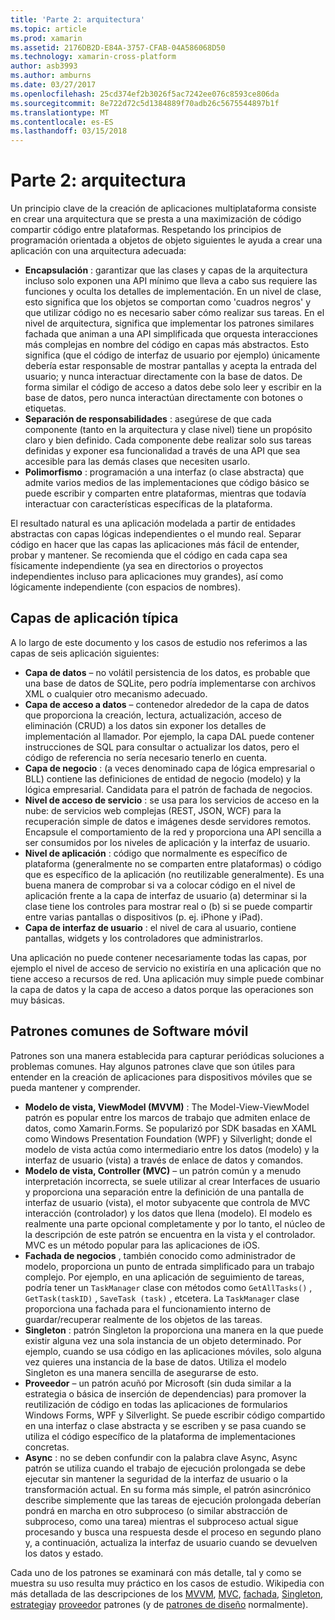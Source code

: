 ```yaml
---
title: 'Parte 2: arquitectura'
ms.topic: article
ms.prod: xamarin
ms.assetid: 2176DB2D-E84A-3757-CFAB-04A586068D50
ms.technology: xamarin-cross-platform
author: asb3993
ms.author: amburns
ms.date: 03/27/2017
ms.openlocfilehash: 25cd374ef2b3026f5ac7242ee076c8593ce806da
ms.sourcegitcommit: 8e722d72c5d1384889f70adb26c5675544897b1f
ms.translationtype: MT
ms.contentlocale: es-ES
ms.lasthandoff: 03/15/2018
---
```

# <a name="part-2---architecture"></a>Parte 2: arquitectura

Un principio clave de la creación de aplicaciones multiplataforma consiste en crear una arquitectura que se presta a una maximización de código compartir código entre plataformas. Respetando los principios de programación orientada a objetos de objeto siguientes le ayuda a crear una aplicación con una arquitectura adecuada:

-   **Encapsulación** : garantizar que las clases y capas de la arquitectura incluso solo exponen una API mínimo que lleva a cabo sus requiere las funciones y oculta los detalles de implementación. En un nivel de clase, esto significa que los objetos se comportan como 'cuadros negros' y que utilizar código no es necesario saber cómo realizar sus tareas. En el nivel de arquitectura, significa que implementar los patrones similares fachada que animan a una API simplificada que orquesta interacciones más complejas en nombre del código en capas más abstractos. Esto significa (que el código de interfaz de usuario por ejemplo) únicamente debería estar responsable de mostrar pantallas y acepta la entrada del usuario; y nunca interactuar directamente con la base de datos. De forma similar el código de acceso a datos debe solo leer y escribir en la base de datos, pero nunca interactúan directamente con botones o etiquetas.
-   **Separación de responsabilidades** : asegúrese de que cada componente (tanto en la arquitectura y clase nivel) tiene un propósito claro y bien definido. Cada componente debe realizar solo sus tareas definidas y exponer esa funcionalidad a través de una API que sea accesible para las demás clases que necesiten usarlo.
-   **Polimorfismo** : programación a una interfaz (o clase abstracta) que admite varios medios de las implementaciones que código básico se puede escribir y comparten entre plataformas, mientras que todavía interactuar con características específicas de la plataforma.


El resultado natural es una aplicación modelada a partir de entidades abstractas con capas lógicas independientes o el mundo real. Separar código en hacer que las capas las aplicaciones más fácil de entender, probar y mantener. Se recomienda que el código en cada capa sea físicamente independiente (ya sea en directorios o proyectos independientes incluso para aplicaciones muy grandes), así como lógicamente independiente (con espacios de nombres).

 <a name="Typical_Application_Layers" />


## <a name="typical-application-layers"></a>Capas de aplicación típica

A lo largo de este documento y los casos de estudio nos referimos a las capas de seis aplicación siguientes:

-   **Capa de datos** – no volátil persistencia de los datos, es probable que una base de datos de SQLite, pero podría implementarse con archivos XML o cualquier otro mecanismo adecuado.
-   **Capa de acceso a datos** – contenedor alrededor de la capa de datos que proporciona la creación, lectura, actualización, acceso de eliminación (CRUD) a los datos sin exponer los detalles de implementación al llamador. Por ejemplo, la capa DAL puede contener instrucciones de SQL para consultar o actualizar los datos, pero el código de referencia no sería necesario tenerlo en cuenta.
-   **Capa de negocio** : (a veces denominado capa de lógica empresarial o BLL) contiene las definiciones de entidad de negocio (modelo) y la lógica empresarial. Candidata para el patrón de fachada de negocios.
-   **Nivel de acceso de servicio** : se usa para los servicios de acceso en la nube: de servicios web complejas (REST, JSON, WCF) para la recuperación simple de datos e imágenes desde servidores remotos. Encapsule el comportamiento de la red y proporciona una API sencilla a ser consumidos por los niveles de aplicación y la interfaz de usuario.
-   **Nivel de aplicación** : código que normalmente es específico de plataforma (generalmente no se comparten entre plataformas) o código que es específico de la aplicación (no reutilizable generalmente). Es una buena manera de comprobar si va a colocar código en el nivel de aplicación frente a la capa de interfaz de usuario (a) determinar si la clase tiene los controles para mostrar real o (b) si se puede compartir entre varias pantallas o dispositivos (p. ej. iPhone y iPad).
-   **Capa de interfaz de usuario** : el nivel de cara al usuario, contiene pantallas, widgets y los controladores que administrarlos.


Una aplicación no puede contener necesariamente todas las capas, por ejemplo el nivel de acceso de servicio no existiría en una aplicación que no tiene acceso a recursos de red. Una aplicación muy simple puede combinar la capa de datos y la capa de acceso a datos porque las operaciones son muy básicas.

 <a name="Common_Mobile_Software_Patterns" />


## <a name="common-mobile-software-patterns"></a>Patrones comunes de Software móvil

Patrones son una manera establecida para capturar periódicas soluciones a problemas comunes. Hay algunos patrones clave que son útiles para entender en la creación de aplicaciones para dispositivos móviles que se pueda mantener y comprender.

-   **Modelo de vista, ViewModel (MVVM)** : The Model-View-ViewModel patrón es popular entre los marcos de trabajo que admiten enlace de datos, como Xamarin.Forms. Se popularizó por SDK basadas en XAML como Windows Presentation Foundation (WPF) y Silverlight; donde el modelo de vista actúa como intermediario entre los datos (modelo) y la interfaz de usuario (vista) a través de enlace de datos y comandos.
-   **Modelo de vista, Controller (MVC)** – un patrón común y a menudo interpretación incorrecta, se suele utilizar al crear Interfaces de usuario y proporciona una separación entre la definición de una pantalla de interfaz de usuario (vista), el motor subyacente que controla de MVC interacción (controlador) y los datos que llena (modelo). El modelo es realmente una parte opcional completamente y por lo tanto, el núcleo de la descripción de este patrón se encuentra en la vista y el controlador. MVC es un método popular para las aplicaciones de iOS.
-   **Fachada de negocios** , también conocido como administrador de modelo, proporciona un punto de entrada simplificado para un trabajo complejo. Por ejemplo, en una aplicación de seguimiento de tareas, podría tener un `TaskManager` clase con métodos como `GetAllTasks()` , `GetTask(taskID)` , `SaveTask (task)` , etcetera. La `TaskManager` clase proporciona una fachada para el funcionamiento interno de guardar/recuperar realmente de los objetos de las tareas.
-   **Singleton** : patrón Singleton la proporciona una manera en la que puede existir alguna vez una sola instancia de un objeto determinado. Por ejemplo, cuando se usa código en las aplicaciones móviles, solo alguna vez quieres una instancia de la base de datos. Utiliza el modelo Singleton es una manera sencilla de asegurarse de esto.
-   **Proveedor** – un patrón acuñó por Microsoft (sin duda similar a la estrategia o básica de inserción de dependencias) para promover la reutilización de código en todas las aplicaciones de formularios Windows Forms, WPF y Silverlight. Se puede escribir código compartido en una interfaz o clase abstracta y se escriben y se pasa cuando se utiliza el código específico de la plataforma de implementaciones concretas.
-   **Async** : no se deben confundir con la palabra clave Async, Async patrón se utiliza cuando el trabajo de ejecución prolongada se debe ejecutar sin mantener la seguridad de la interfaz de usuario o la transformación actual. En su forma más simple, el patrón asincrónico describe simplemente que las tareas de ejecución prolongada deberían pondrá en marcha en otro subproceso (o similar abstracción de subproceso, como una tarea) mientras el subproceso actual sigue procesando y busca una respuesta desde el proceso en segundo plano y, a continuación, actualiza la interfaz de usuario cuando se devuelven los datos y estado.


Cada uno de los patrones se examinará con más detalle, tal y como se muestra su uso resulta muy práctico en los casos de estudio. Wikipedia con más detallada de las descripciones de los [MVVM](https://en.wikipedia.org/wiki/Model–view–viewmodel), [MVC](https://en.wikipedia.org/wiki/Model–view–controller), [fachada](http://en.wikipedia.org/wiki/Facade_pattern), [Singleton](http://en.wikipedia.org/wiki/Singleton_pattern), [estrategia](http://en.wikipedia.org/wiki/Strategy_pattern)y [proveedor](http://en.wikipedia.org/wiki/Provider_model) patrones (y de [patrones de diseño](http://en.wikipedia.org/wiki/Design_Patterns) normalmente).
